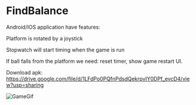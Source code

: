 # FindBalance

Android/IOS application have features:

Platform is rotated by a joystick

Stopwatch will start timing when the game is run

If ball falls from the platform we need: reset timer, show game restart UI.

Download apk: https://drive.google.com/file/d/1LFdPo0PQfnPdsdQekrpvIY0DPf_evcD4/view?usp=sharing

![GameGif](https://user-images.githubusercontent.com/65322856/112741612-08c31f80-8f90-11eb-966c-441acb4d0cbc.gif)
